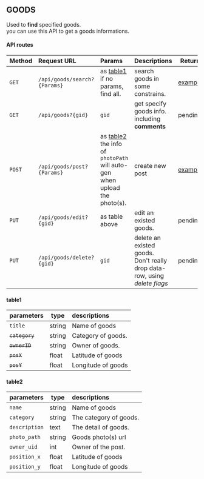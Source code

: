## GOODS

Used to **find** specified goods.  
you can use this API to get a goods informations.



#### API routes
| Method |Request URL         | Params          | Descriptions   | Return|
|--------|:-------------------|:----------------|:---------------|-------|
| `GET`  |`/api/goods/search?{Params}`| as [table1](#Table1)</br> if no params, find all.  | search goods in some constrains.| [example](./returns_example#apiseekparams)|
| `GET` |`/api/goods?{gid}` | `gid`  | get specify goods info. including **comments**|pending|
| `POST`  |`/api/goods/post?{Params}` | as [table2](#table2) </br>the info of `photoPath` will auto-gen when upload the photo(s). | create new post| [example](./returns_example.md#apigoodsgid) |
|`PUT` |`/api/goods/edit?{gid}` | as table above  | edit an existed goods.| pending |
| `PUT` |`/api/goods/delete?{gid}` | `gid`  | delete an existed goods. </br>Don't really drop data-row, using *delete flags* | pending |

#### table1
| parameters     | type  | descriptions                                 |
|:---------------|-------|:---------------------------------------------|
| `title`        | string| Name of goods                                |
| ~~`category`~~     | string| Category of goods.                       |
| ~~`ownerID`~~      |string | Owner of goods.                              |
| ~~`posX`~~         | float | Latitude of goods                            |
| ~~`posY`~~         | float | Longitude of goods                           |

#### table2
| parameters     | type  | descriptions                                 |
|:---------------|-------|:---------------------------------------------|
| `name`        | string| Name of goods                                |
| `category`   | string| The category of goods.                       |
| `description` | text  | The detail of goods.                         |
| `photo_path`    | string| Goods photo(s) url                           |
| `owner_uid`      |int | Owner of the post.                           |
| `position_x`         | float | Latitude of goods                            |
| `position_y`         | float | Longitude of goods                           |
